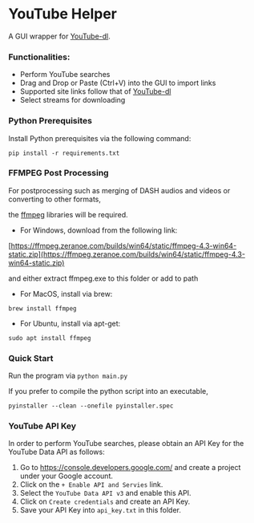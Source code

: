 # YouTube Helper

A GUI wrapper for [YouTube-dl](https://github.com/ytdl-org/youtube-dl).

### Functionalities:
- Perform YouTube searches
- Drag and Drop or Paste (Ctrl+V) into the GUI to import links
- Supported site links follow that of [YouTube-dl](https://ytdl-org.github.io/youtube-dl/supportedsites.html)
- Select streams for downloading

### Python Prerequisites

Install Python prerequisites via the following command:

```pip install -r requirements.txt```

### FFMPEG Post Processing

For postprocessing such as merging of DASH audios and videos or converting to other formats,

the [ffmpeg](https://ffmpeg.org/) libraries will be required.

- For Windows, download from the following link:

[https://ffmpeg.zeranoe.com/builds/win64/static/ffmpeg-4.3-win64-static.zip](https://ffmpeg.zeranoe.com/builds/win64/static/ffmpeg-4.3-win64-static.zip)

and either extract ffmpeg.exe to this folder or add to path

- For MacOS, install via brew:

```brew install ffmpeg```

- For Ubuntu, install via apt-get:

```sudo apt install ffmpeg```

### Quick Start
Run the program via
```python main.py```

If you prefer to compile the python script into an executable,

```pyinstaller --clean --onefile pyinstaller.spec```

### YouTube API Key

In order to perform YouTube searches, please obtain an API Key for the YouTube Data API as follows:

1. Go to https://console.developers.google.com/ and create a project under your Google account.
2. Click on the ```+ Enable API and Servies``` link.
3. Select the ```YouTube Data API v3``` and enable this API.
4. Click on ```Create credentials``` and create an API Key.
5. Save your API Key into ```api_key.txt``` in this folder.
